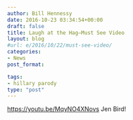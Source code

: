 ```yaml
---
author: Bill Hennessy
date: 2016-10-23 03:34:54+00:00
draft: false
title: Laugh at the Hag—Must See Video
layout: blog
#url: e/2016/10/22/must-see-video/
categories:
- News
post_format:

tags:
- hillary parody
type: "post"
---
```


https://youtu.be/MqyNO4XNovs
Jen Bird!
